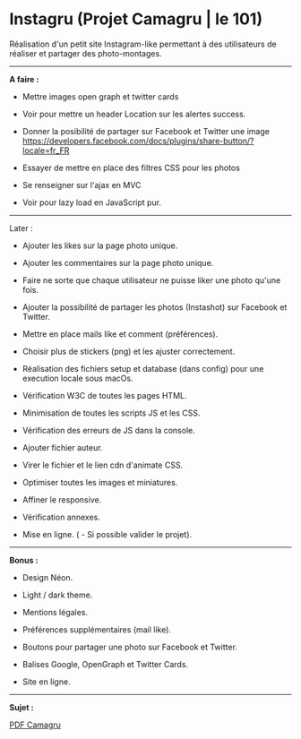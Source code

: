 ﻿# Instagru (Projet Camagru | le 101)
Réalisation d'un petit site Instagram-like permettant à des utilisateurs de réaliser et partager des photo-montages.

<hr>

<strong>A faire :</strong>

 - Mettre images open graph et twitter cards
 - Voir pour mettre un header Location sur les alertes success.
 - Donner la posibilité de partager sur Facebook et Twitter une image
https://developers.facebook.com/docs/plugins/share-button/?locale=fr_FR

 - Essayer de mettre en place des filtres CSS pour les photos

 - Se renseigner sur l'ajax en MVC
 - Voir pour lazy load en JavaScript pur.

<hr>

Later :

 - Ajouter les likes sur la page photo unique.
 - Ajouter les commentaires sur la page photo unique.

 - Faire ne sorte que chaque utilisateur ne puisse liker une photo qu'une fois.

 - Ajouter la possibilité de partager les photos (Instashot) sur Facebook et Twitter.
 - Mettre en place mails like et comment (préférences).

 - Choisir plus de stickers (png) et les ajuster correctement.

 - Réalisation des fichiers setup et database (dans config) pour une execution locale sous macOs.

 - Vérification W3C de toutes les pages HTML.
 - Minimisation de toutes les scripts JS et les CSS.
 - Vérification des erreurs de JS dans la console.
 - Ajouter fichier auteur.
 - Virer le fichier et le lien cdn d'animate CSS.
 - Optimiser toutes les images et miniatures.
 - Affiner le responsive.
 - Vérification annexes.
 - Mise en ligne.
( - Si possible valider le projet).

<hr>

<strong>Bonus :</strong>

 - Design Néon.
 - Light / dark theme.
 - Mentions légales.

 - Préférences supplémentaires (mail like).
 - Boutons pour partager une photo sur Facebook et Twitter.
 - Balises Google, OpenGraph et Twitter Cards.
 - Site en ligne.


<hr>

<strong>Sujet :</strong>

<a href="https://github.com/Rorothejedi/camagru/blob/master/camagru.fr.pdf">PDF Camagru</a>
